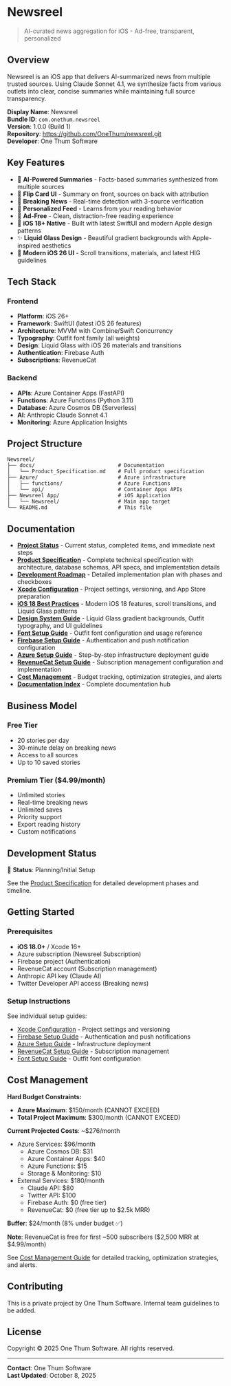# Newsreel

> AI-curated news aggregation for iOS - Ad-free, transparent, personalized

## Overview

Newsreel is an iOS app that delivers AI-summarized news from multiple trusted sources. Using Claude Sonnet 4.1, we synthesize facts from various outlets into clear, concise summaries while maintaining full source transparency.

**Display Name**: Newsreel  
**Bundle ID**: `com.onethum.newsreel`  
**Version**: 1.0.0 (Build 1)  
**Repository**: https://github.com/OneThum/newsreel.git  
**Developer**: One Thum Software

## Key Features

- 🤖 **AI-Powered Summaries** - Facts-based summaries synthesized from multiple sources
- 🔄 **Flip Card UI** - Summary on front, sources on back with attribution
- 🚨 **Breaking News** - Real-time detection with 3-source verification
- 🎯 **Personalized Feed** - Learns from your reading behavior
- 🚫 **Ad-Free** - Clean, distraction-free reading experience
- 📱 **iOS 18+ Native** - Built with latest SwiftUI and modern Apple design patterns
- ✨ **Liquid Glass Design** - Beautiful gradient backgrounds with Apple-inspired aesthetics
- 🎨 **Modern iOS 26 UI** - Scroll transitions, materials, and latest HIG guidelines

## Tech Stack

### Frontend
- **Platform**: iOS 26+
- **Framework**: SwiftUI (latest iOS 26 features)
- **Architecture**: MVVM with Combine/Swift Concurrency
- **Typography**: Outfit font family (all weights)
- **Design**: Liquid Glass with iOS 26 materials and transitions
- **Authentication**: Firebase Auth
- **Subscriptions**: RevenueCat

### Backend
- **APIs**: Azure Container Apps (FastAPI)
- **Functions**: Azure Functions (Python 3.11)
- **Database**: Azure Cosmos DB (Serverless)
- **AI**: Anthropic Claude Sonnet 4.1
- **Monitoring**: Azure Application Insights

## Project Structure

```
Newsreel/
├── docs/                           # Documentation
│   └── Product_Specification.md    # Full product specification
├── Azure/                          # Azure infrastructure
│   ├── functions/                  # Azure Functions
│   └── api/                        # Container Apps APIs
├── Newsreel App/                   # iOS Application
│   └── Newsreel/                   # Main app target
└── README.md                       # This file
```

## Documentation

- **[Project Status](docs/PROJECT_STATUS.md)** - Current status, completed items, and immediate next steps
- **[Product Specification](docs/Product_Specification.md)** - Complete technical specification with architecture, database schemas, API specs, and implementation details
- **[Development Roadmap](docs/Development_Roadmap.md)** - Detailed implementation plan with phases and checkboxes
- **[Xcode Configuration](docs/Xcode_Configuration.md)** - Project settings, versioning, and App Store preparation
- **[iOS 18 Best Practices](docs/iOS18_Best_Practices.md)** - Modern iOS 18 features, scroll transitions, and Liquid Glass patterns
- **[Design System Guide](docs/Design_System.md)** - Liquid Glass gradient backgrounds, Outfit typography, and UI guidelines
- **[Font Setup Guide](docs/Font_Setup_Guide.md)** - Outfit font configuration and usage reference
- **[Firebase Setup Guide](docs/Firebase_Setup_Guide.md)** - Authentication and push notification configuration
- **[Azure Setup Guide](docs/Azure_Setup_Guide.md)** - Step-by-step infrastructure deployment guide
- **[RevenueCat Setup Guide](docs/RevenueCat_Setup_Guide.md)** - Subscription management configuration and implementation
- **[Cost Management](docs/Cost_Management.md)** - Budget tracking, optimization strategies, and alerts
- **[Documentation Index](docs/INDEX.md)** - Complete documentation hub

## Business Model

### Free Tier
- 20 stories per day
- 30-minute delay on breaking news
- Access to all sources
- Up to 10 saved stories

### Premium Tier ($4.99/month)
- Unlimited stories
- Real-time breaking news
- Unlimited saves
- Priority support
- Export reading history
- Custom notifications

## Development Status

🚧 **Status**: Planning/Initial Setup

See the [Product Specification](docs/Product_Specification.md#11-development-phases) for detailed development phases and timeline.

## Getting Started

### Prerequisites
- **iOS 18.0+** / Xcode 16+
- Azure subscription (Newsreel Subscription)
- Firebase project (Authentication)
- RevenueCat account (Subscription management)
- Anthropic API key (Claude AI)
- Twitter Developer API access (Breaking news)

### Setup Instructions

See individual setup guides:
- [Xcode Configuration](docs/Xcode_Configuration.md) - Project settings and versioning
- [Firebase Setup Guide](docs/Firebase_Setup_Guide.md) - Authentication and push notifications
- [Azure Setup Guide](docs/Azure_Setup_Guide.md) - Infrastructure deployment
- [RevenueCat Setup Guide](docs/RevenueCat_Setup_Guide.md) - Subscription management
- [Font Setup Guide](docs/Font_Setup_Guide.md) - Outfit font configuration

## Cost Management

**Hard Budget Constraints:**
- **Azure Maximum**: $150/month (CANNOT EXCEED)
- **Total Project Maximum**: $300/month (CANNOT EXCEED)

**Current Projected Costs**: ~$276/month
- Azure Services: $96/month
  - Azure Cosmos DB: $31
  - Azure Container Apps: $40
  - Azure Functions: $15
  - Storage & Monitoring: $10
- External Services: $180/month
  - Claude API: $80
  - Twitter API: $100
  - Firebase Auth: $0 (free tier)
  - RevenueCat: $0 (free tier up to $2.5k MRR)

**Buffer**: $24/month (8% under budget ✅)

**Note**: RevenueCat is free for first ~500 subscribers ($2,500 MRR at $4.99/month)

See [Cost Management Guide](docs/Cost_Management.md) for detailed tracking, optimization strategies, and alerts.

## Contributing

This is a private project by One Thum Software. Internal team guidelines to be added.

## License

Copyright © 2025 One Thum Software. All rights reserved.

---

**Contact**: One Thum Software  
**Last Updated**: October 8, 2025

